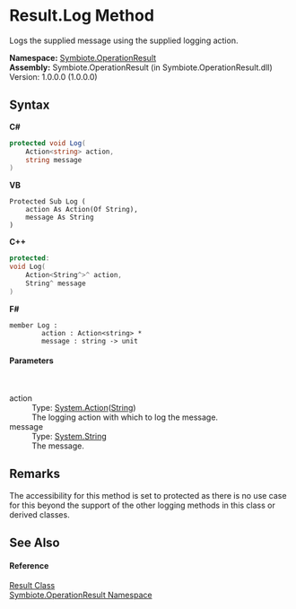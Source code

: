 # Result.Log Method 
 

Logs the supplied message using the supplied logging action.

**Namespace:**&nbsp;<a href="846ea925-838c-f4a8-6a8a-689eb9584d48">Symbiote.OperationResult</a><br />**Assembly:**&nbsp;Symbiote.OperationResult (in Symbiote.OperationResult.dll) Version: 1.0.0.0 (1.0.0.0)

## Syntax

**C#**<br />
``` C#
protected void Log(
	Action<string> action,
	string message
)
```

**VB**<br />
``` VB
Protected Sub Log ( 
	action As Action(Of String),
	message As String
)
```

**C++**<br />
``` C++
protected:
void Log(
	Action<String^>^ action, 
	String^ message
)
```

**F#**<br />
``` F#
member Log : 
        action : Action<string> * 
        message : string -> unit 

```


#### Parameters
&nbsp;<dl><dt>action</dt><dd>Type: <a href="http://msdn2.microsoft.com/en-us/library/018hxwa8" target="_blank">System.Action</a>(<a href="http://msdn2.microsoft.com/en-us/library/s1wwdcbf" target="_blank">String</a>)<br />The logging action with which to log the message.</dd><dt>message</dt><dd>Type: <a href="http://msdn2.microsoft.com/en-us/library/s1wwdcbf" target="_blank">System.String</a><br />The message.</dd></dl>

## Remarks
The accessibility for this method is set to protected as there is no use case for this beyond the support of the other logging methods in this class or derived classes.

## See Also


#### Reference
<a href="fed882b9-fab1-b6e8-5855-cbc027039192">Result Class</a><br /><a href="846ea925-838c-f4a8-6a8a-689eb9584d48">Symbiote.OperationResult Namespace</a><br />